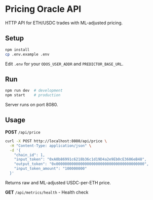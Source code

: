 # Pricing Oracle API

HTTP API for ETH/USDC trades with ML-adjusted pricing.

## Setup

```bash
npm install
cp .env.example .env
```

Edit `.env` for your `ODOS_USER_ADDR` and `PREDICTOR_BASE_URL`.

## Run

```bash
npm run dev  # development
npm start    # production
```

Server runs on port 8080.

## Usage

**POST** `/api/price`

```bash
curl -X POST http://localhost:8080/api/price \
  -H "Content-Type: application/json" \
  -d '{
    "chain_id": 1,
    "input_token": "0xA0b86991c6218b36c1d19D4a2e9Eb0cE3606eB48",
    "output_token": "0x0000000000000000000000000000000000000000",
    "input_token_amount": "100000000"
  }'
```

Returns raw and ML-adjusted USDC-per-ETH price.

**GET** `/api/metrics/health` - Health check
